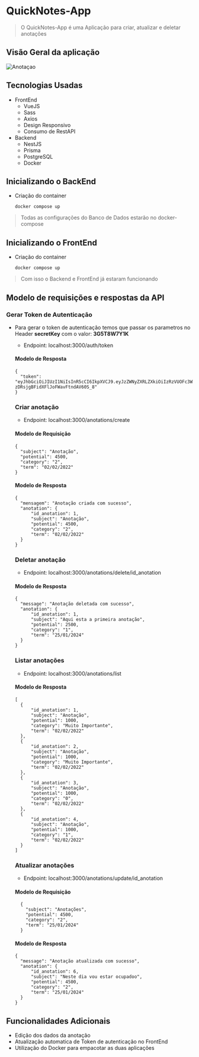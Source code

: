 # QuickNotes-App
> O QuickNotes-App é uma Aplicação para criar, atualizar e deletar anotações

## Visão Geral da aplicação
![Anotaçao](https://github.com/MarcoantonioCaldeira/Anotation-App/assets/88919003/7f007ccd-0c93-4223-b05f-59a92655f9ec)

## Tecnologias Usadas
  + FrontEnd
    + VueJS
    + Sass
    + Axios
    + Design Responsivo
    + Consumo de RestAPI
  + Backend
    + NestJS
    + Prisma
    + PostgreSQL
    + Docker
   
## Inicializando o BackEnd

+ Criação do container

      docker compose up

> Todas as configurações do Banco de Dados estarão no docker-compose

 
## Inicializando o FrontEnd

+ Criação do container

      docker compose up
   
  
> Com isso o Backend e FrontEnd já estaram funcionando

## Modelo de requisições e respostas da API

### Gerar Token de Autenticação
+ Para gerar o token de autenticação temos que passar os parametros no Header **secretKey** com o valor: **3G5T8W7Y1K**

  + Endpoint: localhost:3000/auth/token
  
  #### Modelo de Resposta
    
      {
      	"token": "eyJhbGciOiJIUzI1NiIsInR5cCI6IkpXVCJ9.eyJzZWNyZXRLZXkiOiIzRzVUOFc3WTFLIiwiaWF0IjoxNzA2MDM2MTgxLCJleHAiOjE3MDYwMzk3ODF9.dPSsgqAedJ3y-zDRsjgBFidXFlJoFWavFtndAV60S_8"
      }
  

  ### Criar anotação
  
  + Endpoint: localhost:3000/anotations/create
  
  #### Modelo de Requisição
  
      {
        "subject": "Anotação", 
        "potential": 4500,  
        "category": "2",
        "term": "02/02/2022"    
      }


  #### Modelo de Resposta
  
      {
      	"mensagem": "Anotação criada com sucesso",
      	"anotation": {
      		"id_anotation": 1,
      		"subject": "Anotação",
      		"potential": 4500,
      		"category": "2",
      		"term": "02/02/2022"
      	}
      }

  ### Deletar anotação
  
  + Endpoint: localhost:3000/anotations/delete/id_anotation
  
  #### Modelo de Resposta

      {
      	"message": "Anotação deletada com sucesso",
      	"anotation": {
      		"id_anotation": 1,
      		"subject": "Aqui esta a primeira anotação",
      		"potential": 2500,
      		"category": "1",
      		"term": "25/01/2024"
      	}
      }

  ### Listar anotações
  
  + Endpoint: localhost:3000/anotations/list
  
  #### Modelo de Resposta
  
      [
      	{
      		"id_anotation": 1,
      		"subject": "Anotação",
      		"potential": 1000,
      		"category": "Muito Importante",
      		"term": "02/02/2022"
      	},
      	{
      		"id_anotation": 2,
      		"subject": "Anotação",
      		"potential": 1000,
      		"category": "Muito Importante",
      		"term": "02/02/2022"
      	},
      	{
      		"id_anotation": 3,
      		"subject": "Anotação",
      		"potential": 1000,
      		"category": "0",
      		"term": "02/02/2022"
      	},
      	{
      		"id_anotation": 4,
      		"subject": "Anotação",
      		"potential": 1000,
      		"category": "1",
      		"term": "02/02/2022"
      	}
      ]


  ### Atualizar anotações
  
  + Endpoint: localhost:3000/anotations/update/id_anotation
  
  #### Modelo de Requisição
  
        {
          "subject": "Anotações", 
          "potential": 4500,  
          "category": "2",
          "term": "25/01/2024"    
        }

  #### Modelo de Resposta
  
      {
      	"message": "Anotação atualizada com sucesso",
      	"anotation": {
      		"id_anotation": 6,
      		"subject": "Neste dia vou estar ocupadoo",
      		"potential": 4500,
      		"category": "2",
      		"term": "25/01/2024"
      	}
      }

## Funcionalidades Adicionais

  + Edição dos dados da anotação
  + Atualização automatica de Token de autenticação no FrontEnd
  + Utilização do Docker para empacotar as duas aplicações
    

